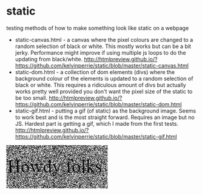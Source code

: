 # static
testing methods of how to make something look like static on a webpage

 * static-canvas.html - a canvas where the pixel colours are changed to a random selection of black or white. This mostly works but can be a bit jerky. Performance might improve if using multiple js loops to do the updating from black/white. http://htmlpreview.github.io/?https://github.com/kelvinperrie/static/blob/master/static-canvas.html
 * static-dom.html - a collection of dom elements (divs) where the background colour of the elements is updated to a random selection of black or white. This requires a ridiculous amount of divs but actually works pretty well provided you don't want the pixel size of the static to be too small. http://htmlpreview.github.io/?https://github.com/kelvinperrie/static/blob/master/static-dom.html
 * static-gif.html - putting a gif (of static) as the background image. Seems to work best and is the most straight forward. Requires an image but no JS. Hardest part is getting a gif, which I made from the first tests. http://htmlpreview.github.io/?https://github.com/kelvinperrie/static/blob/master/static-gif.html

![Example 1](howdyFolks.gif?raw=true "howdy folks example")

